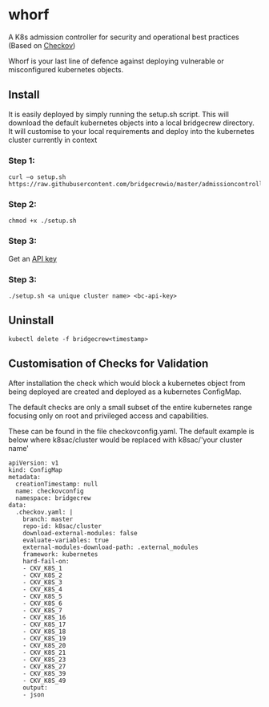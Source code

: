 # whorf
A K8s admission controller for security and operational best practices (Based on [Checkov](https://checkov.io))

Whorf is your last line of defence against deploying vulnerable or misconfigured kubernetes objects.  

## Install
It is easily deployed by simply running the setup.sh script.  This will download the default kubernetes objects into a local bridgecrew directory.  It will customise to your local requirements and deploy into the kubernetes cluster currently in context

### Step 1:
```
curl –o setup.sh https://raw.githubusercontent.com/bridgecrewio/master/admissioncontroller/setup.sh
```

### Step 2:
```
chmod +x ./setup.sh
```
### Step 3:
Get an [API key](https://docs.bridgecrew.io/docs/get-api-token)
### Step 3:
```
./setup.sh <a unique cluster name> <bc-api-key>
```

## Uninstall
```
kubectl delete -f bridgecrew<timestamp>
```

## Customisation of Checks for Validation
After installation the check which would block a kubernetes object from being deployed are created and deployed as a kubernetes ConfigMap.

The default checks are only a small subset of the entire kubernetes range focusing only on root and privileged access and capabilities.  

These can be found in the file checkovconfig.yaml.  The default example is below where k8sac/cluster would be replaced with k8sac/'your cluster name'

```
apiVersion: v1
kind: ConfigMap
metadata:
  creationTimestamp: null
  name: checkovconfig
  namespace: bridgecrew
data:
  .checkov.yaml: |
    branch: master
    repo-id: k8sac/cluster
    download-external-modules: false
    evaluate-variables: true
    external-modules-download-path: .external_modules
    framework: kubernetes
    hard-fail-on:
    - CKV_K8S_1
    - CKV_K8S_2
    - CKV_K8S_3
    - CKV_K8S_4
    - CKV_K8S_5
    - CKV_K8S_6
    - CKV_K8S_7
    - CKV_K8S_16
    - CKV_K8S_17
    - CKV_K8S_18
    - CKV_K8S_19
    - CKV_K8S_20
    - CKV_K8S_21
    - CKV_K8S_23
    - CKV_K8S_27
    - CKV_K8S_39
    - CKV_K8S_49
    output:
    - json
```